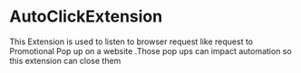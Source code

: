 # AutoClickExtension
 This Extension is used to listen to browser request like request to Promotional Pop up on a website .Those pop ups can impact automation so this extension can close them 
